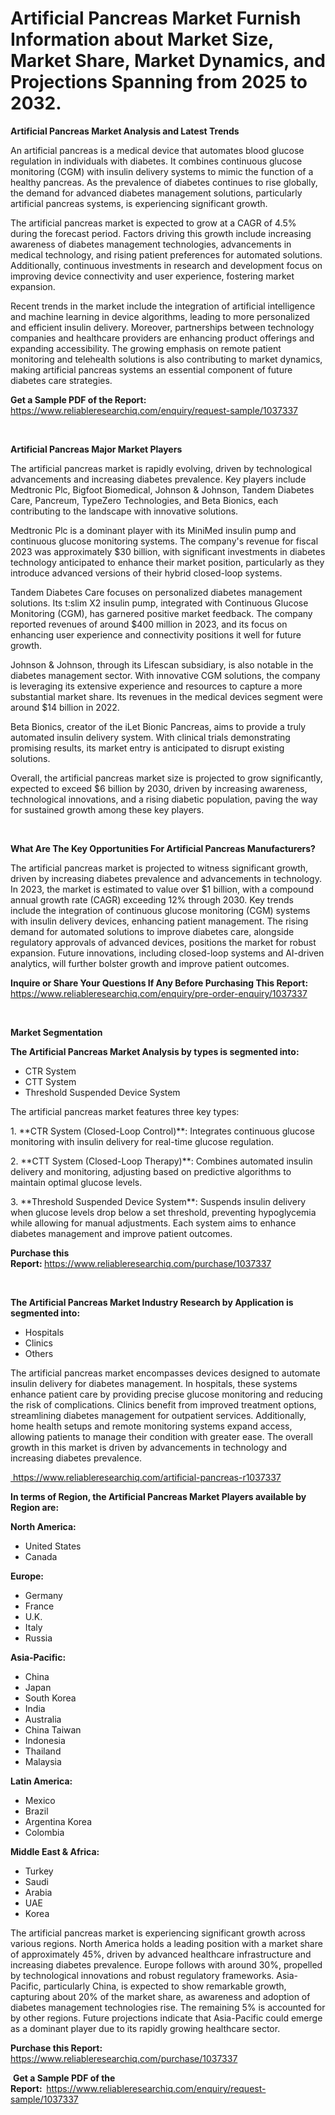 <p><h1>Artificial Pancreas Market Furnish Information about Market Size, Market Share, Market Dynamics, and Projections Spanning from 2025 to 2032.</h1></p><p><strong>Artificial Pancreas Market Analysis and Latest Trends</strong></p>
<p><p>An artificial pancreas is a medical device that automates blood glucose regulation in individuals with diabetes. It combines continuous glucose monitoring (CGM) with insulin delivery systems to mimic the function of a healthy pancreas. As the prevalence of diabetes continues to rise globally, the demand for advanced diabetes management solutions, particularly artificial pancreas systems, is experiencing significant growth.</p><p>The artificial pancreas market is expected to grow at a CAGR of 4.5% during the forecast period. Factors driving this growth include increasing awareness of diabetes management technologies, advancements in medical technology, and rising patient preferences for automated solutions. Additionally, continuous investments in research and development focus on improving device connectivity and user experience, fostering market expansion. </p><p>Recent trends in the market include the integration of artificial intelligence and machine learning in device algorithms, leading to more personalized and efficient insulin delivery. Moreover, partnerships between technology companies and healthcare providers are enhancing product offerings and expanding accessibility. The growing emphasis on remote patient monitoring and telehealth solutions is also contributing to market dynamics, making artificial pancreas systems an essential component of future diabetes care strategies.</p></p>
<p><strong>Get a Sample PDF of the Report:&nbsp;</strong> <a href="https://www.reliableresearchiq.com/enquiry/request-sample/1037337?utm_campaign=1896&utm_medium=2&utm_source=Github&utm_content=ia&utm_term=13042025&utm_id=artificial-pancreas">https://www.reliableresearchiq.com/enquiry/request-sample/1037337</a></p>
<p>&nbsp;</p>
<p><strong>Artificial Pancreas Major Market Players</strong></p>
<p><p>The artificial pancreas market is rapidly evolving, driven by technological advancements and increasing diabetes prevalence. Key players include Medtronic Plc, Bigfoot Biomedical, Johnson & Johnson, Tandem Diabetes Care, Pancreum, TypeZero Technologies, and Beta Bionics, each contributing to the landscape with innovative solutions.</p><p>Medtronic Plc is a dominant player with its MiniMed insulin pump and continuous glucose monitoring systems. The company's revenue for fiscal 2023 was approximately $30 billion, with significant investments in diabetes technology anticipated to enhance their market position, particularly as they introduce advanced versions of their hybrid closed-loop systems.</p><p>Tandem Diabetes Care focuses on personalized diabetes management solutions. Its t:slim X2 insulin pump, integrated with Continuous Glucose Monitoring (CGM), has garnered positive market feedback. The company reported revenues of around $400 million in 2023, and its focus on enhancing user experience and connectivity positions it well for future growth.</p><p>Johnson & Johnson, through its Lifescan subsidiary, is also notable in the diabetes management sector. With innovative CGM solutions, the company is leveraging its extensive experience and resources to capture a more substantial market share. Its revenues in the medical devices segment were around $14 billion in 2022.</p><p>Beta Bionics, creator of the iLet Bionic Pancreas, aims to provide a truly automated insulin delivery system. With clinical trials demonstrating promising results, its market entry is anticipated to disrupt existing solutions.</p><p>Overall, the artificial pancreas market size is projected to grow significantly, expected to exceed $6 billion by 2030, driven by increasing awareness, technological innovations, and a rising diabetic population, paving the way for sustained growth among these key players.</p></p>
<p>&nbsp;</p>
<p><strong>What Are The Key Opportunities For Artificial Pancreas Manufacturers?</strong></p>
<p><p>The artificial pancreas market is projected to witness significant growth, driven by increasing diabetes prevalence and advancements in technology. In 2023, the market is estimated to value over $1 billion, with a compound annual growth rate (CAGR) exceeding 12% through 2030. Key trends include the integration of continuous glucose monitoring (CGM) systems with insulin delivery devices, enhancing patient management. The rising demand for automated solutions to improve diabetes care, alongside regulatory approvals of advanced devices, positions the market for robust expansion. Future innovations, including closed-loop systems and AI-driven analytics, will further bolster growth and improve patient outcomes.</p></p>
<p><strong>Inquire or Share Your Questions If Any Before Purchasing This Report:</strong> <a href="https://www.reliableresearchiq.com/enquiry/pre-order-enquiry/1037337?utm_campaign=1896&utm_medium=2&utm_source=Github&utm_content=ia&utm_term=13042025&utm_id=artificial-pancreas">https://www.reliableresearchiq.com/enquiry/pre-order-enquiry/1037337</a></p>
<p>&nbsp;</p>
<p><strong>Market Segmentation</strong></p>
<p><strong>The Artificial Pancreas Market Analysis by types is segmented into:</strong></p>
<p><ul><li>CTR System</li><li>CTT System</li><li>Threshold Suspended Device System</li></ul></p>
<p><p>The artificial pancreas market features three key types: </p><p>1. **CTR System (Closed-Loop Control)**: Integrates continuous glucose monitoring with insulin delivery for real-time glucose regulation.</p><p>2. **CTT System (Closed-Loop Therapy)**: Combines automated insulin delivery and monitoring, adjusting based on predictive algorithms to maintain optimal glucose levels.</p><p>3. **Threshold Suspended Device System**: Suspends insulin delivery when glucose levels drop below a set threshold, preventing hypoglycemia while allowing for manual adjustments. Each system aims to enhance diabetes management and improve patient outcomes.</p></p>
<p><strong>Purchase this Report:&nbsp;</strong><a href="https://www.reliableresearchiq.com/purchase/1037337?utm_campaign=1896&utm_medium=2&utm_source=Github&utm_content=ia&utm_term=13042025&utm_id=artificial-pancreas">https://www.reliableresearchiq.com/purchase/1037337</a></p>
<p>&nbsp;</p>
<p><strong>The Artificial Pancreas Market Industry Research by Application is segmented into:</strong></p>
<p><ul><li>Hospitals</li><li>Clinics</li><li>Others</li></ul></p>
<p><p>The artificial pancreas market encompasses devices designed to automate insulin delivery for diabetes management. In hospitals, these systems enhance patient care by providing precise glucose monitoring and reducing the risk of complications. Clinics benefit from improved treatment options, streamlining diabetes management for outpatient services. Additionally, home health setups and remote monitoring systems expand access, allowing patients to manage their condition with greater ease. The overall growth in this market is driven by advancements in technology and increasing diabetes prevalence.</p></p>
<p><a href="https://www.reliableresearchiq.com/artificial-pancreas-r1037337?utm_campaign=1896&utm_medium=2&utm_source=Github&utm_content=ia&utm_term=13042025&utm_id=artificial-pancreas">&nbsp;https://www.reliableresearchiq.com/artificial-pancreas-r1037337</a></p>
<p><strong>In terms of Region, the Artificial Pancreas Market Players available by Region are:</strong></p>
<p>
    <p> <strong> North America: </strong>
        <ul>
            <li>United States</li>
            <li>Canada</li>
        </ul>
        </p> 
    <p> <strong> Europe: </strong>
        <ul>
            <li>Germany</li>
            <li>France</li>
            <li>U.K.</li>
            <li>Italy</li>
            <li>Russia</li>
        </ul>
        </p> 
    <p> <strong> Asia-Pacific: </strong>
        <ul>
            <li>China</li>
            <li>Japan</li>
            <li>South Korea</li>
            <li>India</li>
            <li>Australia</li>
            <li>China Taiwan</li>
            <li>Indonesia</li>
            <li>Thailand</li>
            <li>Malaysia</li>
        </ul>
        </p> 
    <p> <strong> Latin America: </strong>
        <ul>
            <li>Mexico</li>
            <li>Brazil</li>
            <li>Argentina Korea</li>
            <li>Colombia</li>
        </ul>
        </p> 
    <p> <strong> Middle East & Africa: </strong>
        <ul>
            <li>Turkey</li>
            <li>Saudi</li>
            <li>Arabia</li>
            <li>UAE</li>
            <li>Korea</li>
        </ul>
    </p>
    </p>
<p><p>The artificial pancreas market is experiencing significant growth across various regions. North America holds a leading position with a market share of approximately 45%, driven by advanced healthcare infrastructure and increasing diabetes prevalence. Europe follows with around 30%, propelled by technological innovations and robust regulatory frameworks. Asia-Pacific, particularly China, is expected to show remarkable growth, capturing about 20% of the market share, as awareness and adoption of diabetes management technologies rise. The remaining 5% is accounted for by other regions. Future projections indicate that Asia-Pacific could emerge as a dominant player due to its rapidly growing healthcare sector.</p></p>
<p><strong>Purchase this Report: </strong><a href="https://www.reliableresearchiq.com/purchase/1037337?utm_campaign=1896&utm_medium=2&utm_source=Github&utm_content=ia&utm_term=13042025&utm_id=artificial-pancreas">https://www.reliableresearchiq.com/purchase/1037337</a></p>
<p>&nbsp;<strong>Get a Sample PDF of the Report:&nbsp;&nbsp;</strong><a href="https://www.reliableresearchiq.com/enquiry/request-sample/1037337?utm_campaign=1896&utm_medium=2&utm_source=Github&utm_content=ia&utm_term=13042025&utm_id=artificial-pancreas">https://www.reliableresearchiq.com/enquiry/request-sample/1037337</a></p>
<p><strong></strong></p>
<p><p></p><p></p><p></p></p>
